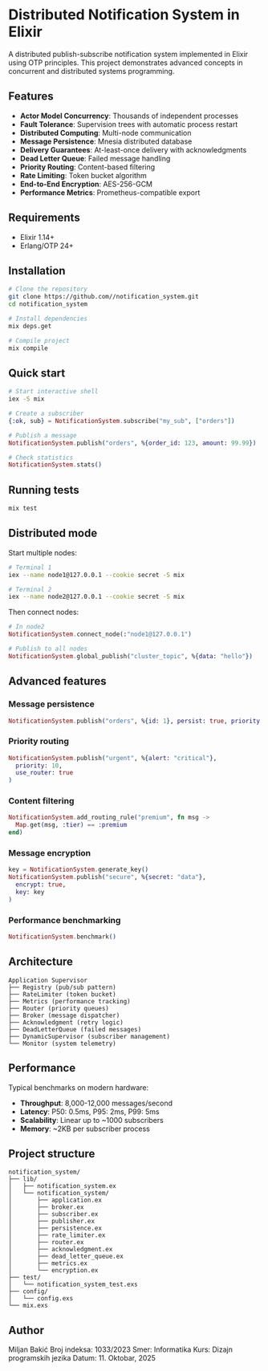 # Distributed Notification System in Elixir

A distributed publish-subscribe notification system implemented in Elixir using OTP principles. This project demonstrates advanced concepts in concurrent and distributed systems programming.

## Features

- **Actor Model Concurrency**: Thousands of independent processes
- **Fault Tolerance**: Supervision trees with automatic process restart
- **Distributed Computing**: Multi-node communication
- **Message Persistence**: Mnesia distributed database
- **Delivery Guarantees**: At-least-once delivery with acknowledgments
- **Dead Letter Queue**: Failed message handling
- **Priority Routing**: Content-based filtering
- **Rate Limiting**: Token bucket algorithm
- **End-to-End Encryption**: AES-256-GCM
- **Performance Metrics**: Prometheus-compatible export

## Requirements

- Elixir 1.14+
- Erlang/OTP 24+

## Installation

```bash
# Clone the repository
git clone https://github.com//notification_system.git
cd notification_system

# Install dependencies
mix deps.get

# Compile project
mix compile
```

## Quick start

```bash
# Start interactive shell
iex -S mix
```

```elixir
# Create a subscriber
{:ok, sub} = NotificationSystem.subscribe("my_sub", ["orders"])

# Publish a message
NotificationSystem.publish("orders", %{order_id: 123, amount: 99.99})

# Check statistics
NotificationSystem.stats()
```

## Running tests

```bash
mix test
```

## Distributed mode

Start multiple nodes:

```bash
# Terminal 1
iex --name node1@127.0.0.1 --cookie secret -S mix

# Terminal 2
iex --name node2@127.0.0.1 --cookie secret -S mix
```

Then connect nodes:

```elixir
# In node2
NotificationSystem.connect_node(:"node1@127.0.0.1")

# Publish to all nodes
NotificationSystem.global_publish("cluster_topic", %{data: "hello"})
```

## Advanced features

### Message persistence

```elixir
NotificationSystem.publish("orders", %{id: 1}, persist: true, priority: 8)
```

### Priority routing

```elixir
NotificationSystem.publish("urgent", %{alert: "critical"},
  priority: 10,
  use_router: true
)
```

### Content filtering

```elixir
NotificationSystem.add_routing_rule("premium", fn msg ->
  Map.get(msg, :tier) == :premium
end)
```

### Message encryption

```elixir
key = NotificationSystem.generate_key()
NotificationSystem.publish("secure", %{secret: "data"},
  encrypt: true,
  key: key
)
```

### Performance benchmarking

```elixir
NotificationSystem.benchmark()
```

## Architecture

```
Application Supervisor
├── Registry (pub/sub pattern)
├── RateLimiter (token bucket)
├── Metrics (performance tracking)
├── Router (priority queues)
├── Broker (message dispatcher)
├── Acknowledgment (retry logic)
├── DeadLetterQueue (failed messages)
├── DynamicSupervisor (subscriber management)
└── Monitor (system telemetry)
```

## Performance

Typical benchmarks on modern hardware:

- **Throughput**: 8,000-12,000 messages/second
- **Latency**: P50: 0.5ms, P95: 2ms, P99: 5ms
- **Scalability**: Linear up to ~1000 subscribers
- **Memory**: ~2KB per subscriber process

## Project structure

```
notification_system/
├── lib/
│   ├── notification_system.ex
│   └── notification_system/
│       ├── application.ex
│       ├── broker.ex
│       ├── subscriber.ex
│       ├── publisher.ex
│       ├── persistence.ex
│       ├── rate_limiter.ex
│       ├── router.ex
│       ├── acknowledgment.ex
│       ├── dead_letter_queue.ex
│       ├── metrics.ex
│       └── encryption.ex
├── test/
│   └── notification_system_test.exs
├── config/
│   └── config.exs
└── mix.exs
```

## Author

Miljan Bakić
Broj indeksa: 1033/2023
Smer: Informatika
Kurs: Dizajn programskih jezika
Datum: 11. Oktobar, 2025
